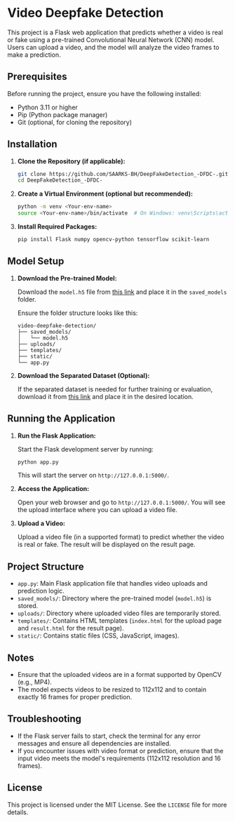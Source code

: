
# Video Deepfake Detection

This project is a Flask web application that predicts whether a video is real or fake using a pre-trained Convolutional Neural Network (CNN) model. Users can upload a video, and the model will analyze the video frames to make a prediction.

## Prerequisites

Before running the project, ensure you have the following installed:

- Python 3.11 or higher
- Pip (Python package manager)
- Git (optional, for cloning the repository)

## Installation

1. **Clone the Repository (if applicable):**

   ```bash
   git clone https://github.com/SAARKS-BH/DeepFakeDetection_-DFDC-.git
   cd DeepFakeDetection_-DFDC-
   ```

2. **Create a Virtual Environment (optional but recommended):**

   ```bash
   python -m venv <Your-env-name>
   source <Your-env-name>/bin/activate  # On Windows: venv\Scripts\activate
   ```

3. **Install Required Packages:**

   ```bash
   pip install Flask numpy opencv-python tensorflow scikit-learn
   ```

## Model Setup

1. **Download the Pre-trained Model:**

   Download the `model.h5` file from [this link](https://drive.google.com/drive/folders/1sWSWn692h9AgGma3hgFuNNQ7fKOVo6J1?hl=en) and place it in the `saved_models` folder.

   Ensure the folder structure looks like this:

   ```
   video-deepfake-detection/
   ├── saved_models/
   │   └── model.h5
   ├── uploads/
   ├── templates/
   ├── static/
   └── app.py
   ```

2. **Download the Separated Dataset (Optional):**

   If the separated dataset is needed for further training or evaluation, download it from [this link](https://drive.google.com/drive/folders/1sWSWn692h9AgGma3hgFuNNQ7fKOVo6J1?hl=en) and place it in the desired location.

## Running the Application

1. **Run the Flask Application:**

   Start the Flask development server by running:

   ```bash
   python app.py
   ```

   This will start the server on `http://127.0.0.1:5000/`.

2. **Access the Application:**

   Open your web browser and go to `http://127.0.0.1:5000/`. You will see the upload interface where you can upload a video file.

3. **Upload a Video:**

   Upload a video file (in a supported format) to predict whether the video is real or fake. The result will be displayed on the result page.

## Project Structure

- `app.py`: Main Flask application file that handles video uploads and prediction logic.
- `saved_models/`: Directory where the pre-trained model (`model.h5`) is stored.
- `uploads/`: Directory where uploaded video files are temporarily stored.
- `templates/`: Contains HTML templates (`index.html` for the upload page and `result.html` for the result page).
- `static/`: Contains static files (CSS, JavaScript, images).

## Notes

- Ensure that the uploaded videos are in a format supported by OpenCV (e.g., MP4).
- The model expects videos to be resized to 112x112 and to contain exactly 16 frames for proper prediction.

## Troubleshooting

- If the Flask server fails to start, check the terminal for any error messages and ensure all dependencies are installed.
- If you encounter issues with video format or prediction, ensure that the input video meets the model's requirements (112x112 resolution and 16 frames).

## License

This project is licensed under the MIT License. See the `LICENSE` file for more details.
